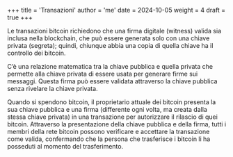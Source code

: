 +++
title = 'Transazioni'
author = 'me'
date = 2024-10-05
weight = 4
draft = true
+++

Le transazioni bitcoin richiedono che una firma digitale (witness) valida sia inclusa nella blockchain, che può essere generata solo con una chiave privata (segreta); quindi, chiunque abbia una copia di quella chiave ha il controllo dei bitcoin.

C’è una relazione matematica tra la chiave pubblica e quella privata che permette alla chiave privata di essere usata per generare firme sui messaggi. Questa firma può essere validata attraverso la chiave pubblica senza rivelare la chiave privata.

Quando si spendono bitcoin, il proprietario attuale dei bitcoin presenta la sua chiave pubblica e una firma (differente ogni volta, ma creata dalla stessa chiave privata) in una transazione per autorizzare il rilascio di quei bitcoin. Attraverso la presentazione della chiave pubblica e della firma, tutti i membri della rete bitcoin possono verificare e accettare la transazione come valida, confermando che la persona che trasferisce i bitcoin li ha posseduti al momento del trasferimento.